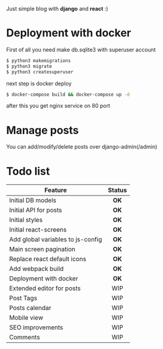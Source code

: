 Just simple blog with **django** and **react** :) 

# Deployment with docker
First of all you need make db.sqlite3 with superuser account
```bash
$ python3 makemigrations
$ python3 migrate
$ python3 createsuperuser
```
next step is docker deploy
```bash
$ docker-compose build && docker-compose up -d
```
after this you get nginx service on 80 port

# Manage posts
You can add/modify/delete posts over django-admin(/admin)

# Todo list
| Feature        | Status       |
| ------------- |:-------------:|
| Initial DB models     |  **OK** |
| Initial API for posts |  **OK** |
| Initial styles        |  **OK** |
| Initial react-screens |  **OK** |
| Add global variables to js-config  |  **OK**  |
| Main screen pagination             |  **OK** |
| Replace react default icons        |  **OK** |
| Add webpack build                  |  **OK** |
| Deployment with docker             | **OK** |
| Extended editor for posts          | WIP |
| Post Tags                          | WIP |
| Posts calendar                     | WIP |
| Mobile view                        | WIP |
| SEO improvements                   | WIP |
| Comments                           | WIP |
